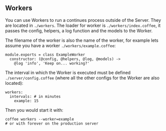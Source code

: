 ## Workers

You can use Workers to run a continues process outside of the Server. They are
located in `./workers`. The loader for worker is `./workers/index.coffee`, it
passes the config, helpers, a log function and the models to the Worker.

The filename of the worker is also the name of the worker, for example lets
assume you have a worker `./workers/example.coffee`:

    module.exports = class ExampleWorker
      constructor: (@config, @helpers, @log, @models) ->
        @log 'info', 'Keep on... working?'

The interval in which the Worker is executed must be defined
`./server/config.coffee` (where all the other configs for the Worker are also
located):

    workers:
      intervals: # in minutes
        example: 15

Then you would start it with:

    coffee workers --worker=example
    # or with forever on the production server
